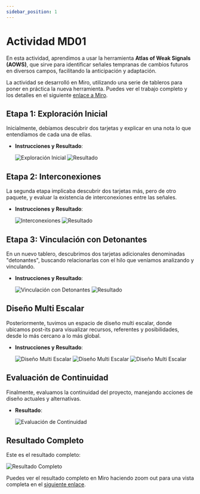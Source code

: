```yaml
---
sidebar_position: 1
---
```


# Actividad MD01

En esta actividad, aprendimos a usar la herramienta **Atlas of Weak Signals (AOWS)**, que sirve para identificar señales tempranas de cambios futuros en diversos campos, facilitando la anticipación y adaptación.

La actividad se desarrolló en Miro, utilizando una serie de tableros para poner en práctica la nueva herramienta. Puedes ver el trabajo completo y los detalles en el siguiente [enlace a Miro](https://miro.com/app/board/uXjVKQDCs3Q=/).

## Etapa 1: Exploración Inicial

Inicialmente, debíamos descubrir dos tarjetas y explicar en una nota lo que entendíamos de cada una de ellas.

- **Instrucciones y Resultado**:

  ![Exploración Inicial](../../../img/MD01/debiles.png)
  ![Resultado](../../../img/MD01/debiles_elegidas.png)

## Etapa 2: Interconexiones

La segunda etapa implicaba descubrir dos tarjetas más, pero de otro paquete, y evaluar la existencia de interconexiones entre las señales.

- **Instrucciones y Resultado**:

  ![Interconexiones](../../../img/MD01/oportunidad.png)
  ![Resultado](../../../img/MD01/oportunidad_elegidas.png)

## Etapa 3: Vinculación con Detonantes

En un nuevo tablero, descubrimos dos tarjetas adicionales denominadas "detonantes", buscando relacionarlas con el hilo que veníamos analizando y vinculando.

- **Instrucciones y Resultado**:

  ![Vinculación con Detonantes](../../../img/MD01/detonantes.png)
  ![Resultado](../../../img/MD01/detonantes_elegidas.png)

## Diseño Multi Escalar

Posteriormente, tuvimos un espacio de diseño multi escalar, donde ubicamos post-its para visualizar recursos, referentes y posibilidades, desde lo más cercano a lo más global.

- **Instrucciones y Resultado**:

  ![Diseño Multi Escalar](../../../img/MD01/multiescalar.png)
  ![Diseño Multi Escalar](../../../img/MD01/multiescalar_2.png)
  ![Diseño Multi Escalar](../../../img/MD01/multiescalar_3.png)

## Evaluación de Continuidad

Finalmente, evaluamos la continuidad del proyecto, manejando acciones de diseño actuales y alternativas.

- **Resultado**:

  ![Evaluación de Continuidad](../../../img/MD01/continuidad.png)

## Resultado Completo

Este es el resultado completo:

![Resultado Completo](../../../img/MD01/full.png)

Puedes ver el resultado completo en Miro haciendo zoom out para una vista completa en el [siguiente enlace](https://miro.com/app/board/uXjVKQDCs3Q=/).
